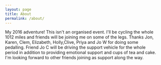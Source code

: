 ```yaml
---
layout: page
title: About
permalink: /about/
---
```



My 2016 adventure! This isn't an organised event. I'll be cycling the whole 1012 miles and friends will be joining me on some of the legs. Thanks Jon, Karen, Clem, Elizabeth, Holly,Clive, Priya and Jo W for doing some pedalling. Friend Jo C will be driving the support vehicle for the whole period in addition to providing emotional support and cups of tea and cake. I'm looking forward to other friends joining as support along the way.